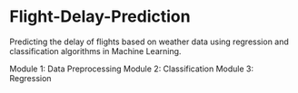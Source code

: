 # Flight-Delay-Prediction
Predicting the delay of flights based on weather data using regression and classification algorithms in Machine Learning.

Module 1: Data Preprocessing
Module 2: Classification
Module 3: Regression
